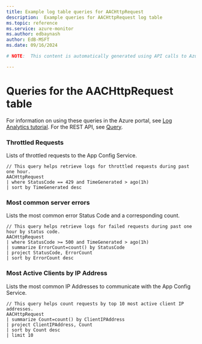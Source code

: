 ```yaml
---
title: Example log table queries for AACHttpRequest
description:  Example queries for AACHttpRequest log table
ms.topic: reference
ms.service: azure-monitor
ms.author: edbaynash
author: EdB-MSFT
ms.date: 09/16/2024

# NOTE:  This content is automatically generated using API calls to Azure. Any edits made on these files will be overwritten in the next run of the script. 

---
```


# Queries for the AACHttpRequest table

For information on using these queries in the Azure portal, see [Log Analytics tutorial](/azure/azure-monitor/logs/log-analytics-tutorial). For the REST API, see [Query](/rest/api/loganalytics/query).


### Throttled Requests  


Lists of throttled requests to the App Config Service.  

```query
// This query helps retrieve logs for throttled requests during past one hour.
AACHttpRequest
| where StatusCode == 429 and TimeGenerated > ago(1h)
| sort by TimeGenerated desc

```



### Most common server errors  


Lists the most common error Status Code and a corresponding count.  

```query
// This query helps retrieve logs for failed requests during past one hour by status code. 
AACHttpRequest
| where StatusCode >= 500 and TimeGenerated > ago(1h)
| summarize ErrorCount=count() by StatusCode
| project StatusCode, ErrorCount
| sort by ErrorCount desc

```



### Most Active Clients by IP Address  


Lists the most common IP Addresses to communicate with the App Config Service.  

```query
// This query helps count requests by top 10 most active client IP addresses.  
AACHttpRequest
| summarize Count=count() by ClientIPAddress
| project ClientIPAddress, Count
| sort by Count desc
| limit 10

```

